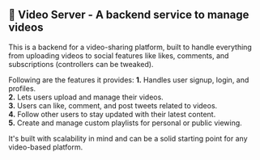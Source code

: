 ## 🎥 Video Server - A backend service to manage videos

This is a backend for a video-sharing platform, built to handle everything from uploading videos to social features like likes, comments, and subscriptions (controllers can be tweaked).  

Following are the features it provides:
**1.** Handles user signup, login, and profiles.  
**2.** Lets users upload and manage their videos.  
**3.** Users can like, comment, and post tweets related to videos.  
**4.** Follow other users to stay updated with their latest content.  
**5.** Create and manage custom playlists for personal or public viewing.  

It's built with scalability in mind and can be a solid starting point for any video-based platform.
